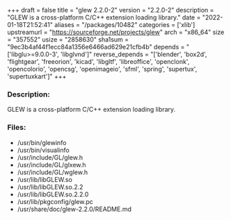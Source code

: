 +++
draft = false
title = "glew 2.2.0-2"
version = "2.2.0-2"
description = "GLEW is a cross-platform C/C++ extension loading library."
date = "2022-01-18T21:52:41"
aliases = "/packages/10482"
categories = ['xlib']
upstreamurl = "https://sourceforge.net/projects/glew"
arch = "x86_64"
size = "357552"
usize = "2858630"
sha1sum = "9ec3b4af44f1ecc84a1356e6466ad629e21cfb4b"
depends = "['libglu>=9.0.0-3', 'libglvnd']"
reverse_depends = "['blender', 'box2d', 'flightgear', 'freeorion', 'kicad', 'libgltf', 'libreoffice', 'openclonk', 'opencolorio', 'opencsg', 'openimageio', 'sfml', 'spring', 'supertux', 'supertuxkart']"
+++
### Description: 
GLEW is a cross-platform C/C++ extension loading library.

### Files: 
* /usr/bin/glewinfo
* /usr/bin/visualinfo
* /usr/include/GL/glew.h
* /usr/include/GL/glxew.h
* /usr/include/GL/wglew.h
* /usr/lib/libGLEW.so
* /usr/lib/libGLEW.so.2.2
* /usr/lib/libGLEW.so.2.2.0
* /usr/lib/pkgconfig/glew.pc
* /usr/share/doc/glew-2.2.0/README.md
